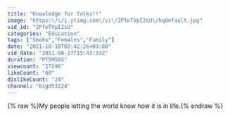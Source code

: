 ```yaml
---
title: "Knowledge for folks!!"
image: "https:\/\/i.ytimg.com\/vi\/2PfoTVpI2sU\/hqdefault.jpg"
vid_id: "2PfoTVpI2sU"
categories: "Education"
tags: ["Smoke","Females","Family"]
date: "2021-10-18T02:42:26+03:00"
vid_date: "2011-08-27T15:43:33Z"
duration: "PT5M58S"
viewcount: "17290"
likeCount: "60"
dislikeCount: "24"
channel: "bigd53224"
---
```

{% raw %}My people letting the world know how it is in life.{% endraw %}
